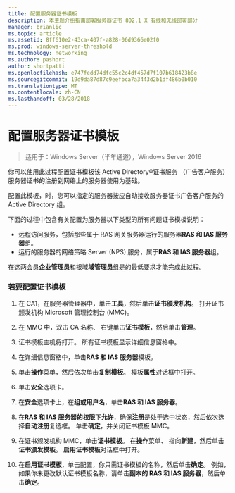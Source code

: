 ```yaml
---
title: 配置服务器证书模板
description: 本主题介绍指南部署服务器证书 802.1 X 有线和无线部署部分
manager: brianlic
ms.topic: article
ms.assetid: 8ff610e2-43ca-407f-a828-06d9366e02f0
ms.prod: windows-server-threshold
ms.technology: networking
ms.author: pashort
author: shortpatti
ms.openlocfilehash: e747fedd74dfc55c2c4df457d7f107b618423b8e
ms.sourcegitcommit: 19d9da87d87c9eefbca7a3443d2b1df486b0b010
ms.translationtype: MT
ms.contentlocale: zh-CN
ms.lasthandoff: 03/28/2018
---
```

# <a name="configure-the-server-certificate-template"></a>配置服务器证书模板

>适用于：Windows Server（半年通道），Windows Server 2016

你可以使用此过程配置证书模板该 Active Directory&reg;证书服务 （广告客户服务） 服务器证书的注册到网络上的服务器使用为基础。  
  
配置此模板，时，您可以指定的服务器按应自动接收服务器证书广告客户服务的 Active Directory 组。   
  
下面的过程中包含有关配置为服务器以下类型的所有问题证书模板说明：  
  
- 远程访问服务，包括那些属于 RAS 网关服务器运行的服务器**RAS 和 IAS 服务器**组。  
- 运行的服务器的网络策略 Server (NPS) 服务，属于**RAS 和 IAS 服务器**组。  
  
在这两会员**企业管理员**和根域**域管理员**组是的最低要求才能完成此过程。  
  
### <a name="to-configure-the-certificate-template"></a>若要配置证书模板  
  
1.  在 CA1，在服务器管理器中，单击**工具**，然后单击**证书颁发机构**。 打开证书颁发机构 Microsoft 管理控制台 (MMC)。  
  
2.  在 MMC 中，双击 CA 名称、 右键单击**证书模板**，然后单击**管理**。  
  
3.  证书模板主机将打开。 所有证书模板显示详细信息窗格中。  
  
4.  在详细信息窗格中，单击**RAS 和 IAS 服务器**模板。  
  
5.  单击**操作**菜单，然后依次单击**复制模板**。 模板**属性**对话框中打开。  
  
6.  单击**安全**选项卡。   
  
7.  在**安全**选项卡上，在**组或用户名**，单击**RAS 和 IAS 服务器**。  
  
8.  在**RAS 和 IAS 服务器的权限**下**允许**，确保**注册**是处于选中状态，然后依次选择**自动注册**复选框。 单击**确定**，并关闭证书模板 MMC。  
  
9.  在证书颁发机构 MMC，单击**证书模板**。 在**操作**菜单、 指向**新建**，然后单击**证书颁发模板**。 **启用证书模板**对话框中打开。  
  
10. 在**启用证书模板**，单击配置，你只需证书模板的名称，然后单击**确定**。 例如，如果你未更改默认证书模板名称，请单击**副本的 RAS 和 IAS 服务器**，然后单击**确定**。  
  


